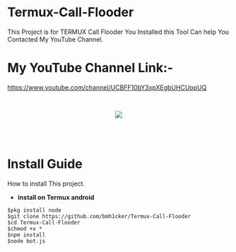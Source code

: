 # Termux-Call-Flooder
This Project is for TERMUX Call Flooder
You Installed this Tool Can help You Contacted My YouTube Channel.

# My YouTube Channel Link:-
https://www.youtube.com/channel/UCBFF10bY3xpXEgbUHCUppUQ

<br>
<p align="center">
<img src="https://github.com/H1ckPro/DarkFly-Tools/blob/master/src/DarkFly.png"/>
</p>
<br><br>

# Install Guide
How to install This project.

* **install on Termux android**

```
$pkg install node
$git clone https://github.com/bmh1cker/Termux-Call-Flooder
$cd Termux-Call-Flooder
$chmod +x *
$npm install
$node bot.js
```
